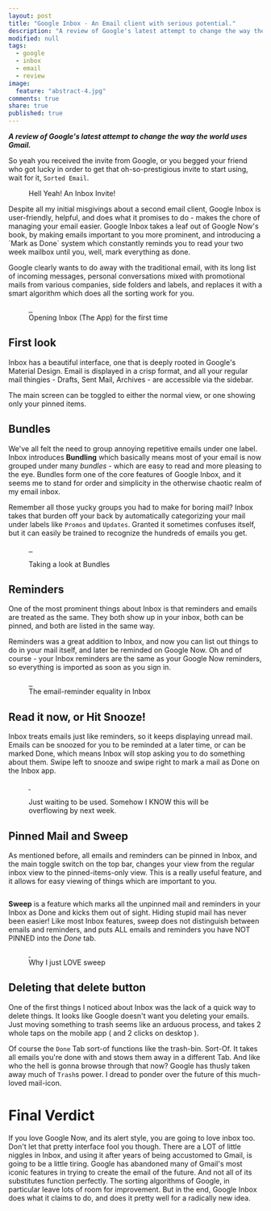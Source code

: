 ```yaml
---
layout: post
title: "Google Inbox - An Email client with serious potential."
description: "A review of Google's latest attempt to change the way the world uses Gmail."
modified: null
tags:
  - google
  - inbox
  - email
  - review
image:
  feature: "abstract-4.jpg"
comments: true
share: true
published: true
---
```


***A review of Google's latest attempt to change the way the world uses Gmail.***

So yeah you received the invite from Google, or you begged your friend who got lucky in order to get that oh-so-prestigious invite to start using, wait for it, `Sorted Email`.

<figure>  
    <a href="/images/2014-10-28-google-inbox-review/inbox-invite-mail.png">
        <img src="/images/2014-10-28-google-inbox-review/inbox-thumb-invite-mail.png" alt="">
    </a>
    <figcaption> Hell Yeah! An Inbox Invite! </figcaption>
</figure>              
Despite all my initial misgivings about a second email client, Google Inbox is user-friendly, helpful, and does what it promises to do - makes the chore of managing your email easier. Google Inbox takes a leaf out of Google Now's book, by making emails important to you more prominent, and introducing a `Mark as Done` system which constantly reminds you to read your two week mailbox until you, well, mark everything as done.

Google clearly wants to do away with the traditional email, with its long list of incoming messages, personal conversations mixed with promotional mails from various companies, side folders and labels, and replaces it with a smart algorithm which does all the sorting work for you.

<figure class = "third" >  
	<a href="/images/2014-10-28-google-inbox-review/inbox-app-1-1242x2208.png">
        <img src="/images/2014-10-28-google-inbox-review/inbox-thumb-app-1-1242x2208.png" alt="">
    </a>
    <a href="/images/2014-10-28-google-inbox-review/inbox-initial-screen-1.png">
       <img src="/images/2014-10-28-google-inbox-review/inbox-initial-screen-1.png" alt="">
    </a>
	<a href="/images/2014-10-28-google-inbox-review/inbox-initial-screen-3.png">
        <img src="/images/2014-10-28-google-inbox-review/inbox-initial-screen-3.png" alt="">
    </a>
    <figcaption> Opening Inbox (The App) for the first time </figcaption>
</figure>              


## First look

Inbox has a beautiful interface, one that is deeply rooted in Google's Material Design. Email is displayed in a crisp format, and all your regular mail thingies - Drafts, Sent Mail, Archives - are accessible via the sidebar.

The main screen can be toggled to either the normal view, or one showing only your pinned items.



## Bundles

We've all felt the need to group annoying repetitive emails under one label. Inbox introduces **Bundling** which basically means most of your email is now grouped under many *bundles* - which are easy to read and more pleasing to the eye.
Bundles form one of the core features of Google Inbox, and it seems me to stand for order and simplicity in the otherwise chaotic realm of my email inbox.

Remember all those yucky groups you had to make for boring mail? Inbox takes that burden off your back by automatically categorizing your mail under labels like `Promos` and `Updates`. Granted it sometimes confuses itself, but it can easily be trained to recognize the hundreds of emails you get.   

<figure class = "third" >  
	<a href="/images/2014-10-28-google-inbox-review/inbox-android-sidebar-screen
.png">
        <img src="/images/2014-10-28-google-inbox-review/images/inbox-thumb-android-sidebar-screen
.png" alt="">
    </a>
    <a href="/images/2014-10-28-google-inbox-review/inbox-desktop-sidebar-screen.PNG">
       <img src="/images/2014-10-28-google-inbox-review/inbox-thumb-desktop-sidebar-screen.png" alt="">
    </a>
	<a href="/images/2014-10-28-google-inbox-review/inbox-promos-bundle-preview.png">
        <img src="/images/2014-10-28-google-inbox-review/inbox-thumb-promos-bundle-preview.png" alt="">
    </a>
</figure>              
<figure>  
    <a href="/images/2014-10-28-google-inbox-review/inbox-desktop-preview.PNG">
        <img src="/images/2014-10-28-google-inbox-review/inbox-desktop-preview.PNG" alt="">
    </a>
     <figcaption> Taking a look at Bundles </figcaption>
</figure>          


## Reminders

One of the most prominent things about Inbox is that reminders and emails are treated as the same. They both show up in your inbox, both can be pinned, and both are listed in the same way.

Reminders was a great addition to Inbox, and now you can list out things to do in your mail itself, and later be reminded on Google Now. Oh and of course - your Inbox reminders are the same as your Google Now reminders, so everything is imported as soon as you sign in.

<figure class = "third" >  
    <a href="/images/2014-10-28-google-inbox-review/inbox-new-screen.png">
        <img src="/images/2014-10-28-google-inbox-review/images/inbox-new-screen.png" alt="">
    </a>
    <a href="/images/2014-10-28-google-inbox-review/inbox-new-reminder.png">
       <img src="/images/2014-10-28-google-inbox-review/inbox-new-reminder.png" alt="">
    </a>
    <a href="/images/2014-10-28-google-inbox-review/inbox-new-mail-ios.png">
        <img src="/images/2014-10-28-google-inbox-review/inbox-new-mail-ios.png" alt="">
    </a>
    <figcaption> The email-reminder equality in Inbox </figcaption>
</figure>          

## Read it now, or Hit Snooze!

Inbox treats emails just like reminders, so it keeps displaying unread mail. Emails can be snoozed for you to be reminded at a later time, or can be marked Done, which means Inbox will stop asking you to do something about them. Swipe left to snooze and swipe right to mark a mail as Done on the Inbox app.

<figure class = "half" >  
	<a href="/images/2014-10-28-google-inbox-review/inbox-swipe-left.png">
       <img src="/images/2014-10-28-google-inbox-review/inbox-swipe-left.png" alt="">
    </a>
	<a href="/images/2014-10-28-google-inbox-review/inbox-swipe-right.png">
        <img src="/images/2014-10-28-google-inbox-review/inbox-swipe-right.png" alt="">
    </a>
</figure>              

<figure>  
    <a href="/images/2014-10-28-google-inbox-review/inbox-desktop-snooze-screen.PNG">
        <img src="/images/2014-10-28-google-inbox-review/inbox-desktop-snooze-screen.PNG" alt="">
    </a>
    <figcaption> Just waiting to be used. Somehow I KNOW this will be overflowing by next week.</figcaption>
</figure>          

## Pinned Mail and Sweep

As mentioned before, all emails and reminders can be pinned in Inbox, and the main toggle switch on the top bar, changes your view from the regular inbox view to the pinned-items-only view. This is a really useful feature, and it allows for easy viewing of things which are important to you.

<figure>  
    <a href="/images/2014-10-28-google-inbox-review/inbox-pinned-items.png">
        <img src="/images/2014-10-28-google-inbox-review/inbox-thumb-pinned-items.png" alt="">
    </a>
</figure>           


**Sweep** is a feature which marks all the unpinned mail and reminders in your Inbox as Done and kicks them out of sight. Hiding stupid mail has never been easier! Like most Inbox features, sweep does not distinguish between emails and reminders, and puts ALL emails and reminders you have NOT PINNED into the *Done* tab.  

<figure class = "half" >  
    <a href="/images/2014-10-28-google-inbox-review/inbox-sweep-screen.png">
       <img src="/images/2014-10-28-google-inbox-review/inbox-sweep-screen.png" alt="">
    </a>
    <a href="/images/2014-10-28-google-inbox-review/inbox-android-empty.png">
        <img src="/images/2014-10-28-google-inbox-review/inbox-android-empty.png" alt="">
    </a>
    <figcaption> Why I just LOVE sweep </figcaption>
</figure>           


## Deleting that delete button

One of the first things I noticed about Inbox was the lack of a quick way to delete things. It looks like Google doesn't want you deleting your emails. Just moving something to trash seems like an arduous process, and takes 2 whole taps on the mobile app ( and 2 clicks on desktop ).

Of course the `Done` Tab sort-of functions like the trash-bin. Sort-Of. It takes all emails you're done with and stows them away in a different Tab. And like who the hell is gonna browse through that now? Google has thusly taken away much of `Trash`s  power. I dread to ponder over the future of this much-loved mail-icon.

# Final Verdict

If you love Google Now, and its alert style, you are going to love inbox too. Don't let that pretty interface fool you though. There are a LOT of little niggles in Inbox, and using it after years of being accustomed to Gmail, is going to be a little tiring. Google has abandoned many of Gmail's most iconic features in trying to create the email of the future. And not all of its substitutes function perfectly. The sorting algorithms of Google, in particular leave lots of room for improvement. But in the end, Google Inbox does what it claims to do, and does it pretty well for a radically new idea.
